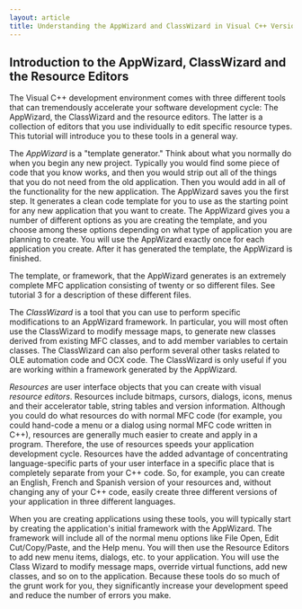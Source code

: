 ```yaml
---
layout: article
title: Understanding the AppWizard and ClassWizard in Visual C++ Version 6.x by Marshall Brain
---
```


## Introduction to the AppWizard, ClassWizard and the Resource Editors

The Visual C++ development environment comes with three different tools
that can tremendously accelerate your software development cycle: The
AppWizard, the ClassWizard and the resource editors. The latter is a
collection of editors that you use individually to edit specific
resource types. This tutorial will introduce you to these tools in a
general way.

The *AppWizard* is a \"template generator.\" Think about what you
normally do when you begin any new project. Typically you would find
some piece of code that you know works, and then you would strip out all
of the things that you do not need from the old application. Then you
would add in all of the functionality for the new application. The
AppWizard saves you the first step. It generates a clean code template
for you to use as the starting point for any new application that you
want to create. The AppWizard gives you a number of different options as
you are creating the template, and you choose among these options
depending on what type of application you are planning to create. You
will use the AppWizard exactly once for each application you create.
After it has generated the template, the AppWizard is finished.

The template, or framework, that the AppWizard generates is an extremely
complete MFC application consisting of twenty or so different files. See
tutorial 3 for a description of these different files.

The *ClassWizard* is a tool that you can use to perform specific
modifications to an AppWizard framework. In particular, you will most
often use the ClassWizard to modify message maps, to generate new
classes derived from existing MFC classes, and to add member variables
to certain classes. The ClassWizard can also perform several other tasks
related to OLE automation code and OCX code. The ClassWizard is only
useful if you are working within a framework generated by the AppWizard.

*Resources* are user interface objects that you can create with visual
*resource editors*. Resources include bitmaps, cursors, dialogs, icons,
menus and their accelerator table, string tables and version
information. Although you could do what resources do with normal MFC
code (for example, you could hand-code a menu or a dialog using normal
MFC code written in C++), resources are generally much easier to create
and apply in a program. Therefore, the use of resources speeds your
application development cycle. Resources have the added advantage of
concentrating language-specific parts of your user interface in a
specific place that is completely separate from your C++ code. So, for
example, you can create an English, French and Spanish version of your
resources and, without changing any of your C++ code, easily create
three different versions of your application in three different
languages.

When you are creating applications using these tools, you will typically
start by creating the application\'s initial framework with the
AppWizard. The framework will include all of the normal menu options
like File Open, Edit Cut/Copy/Paste, and the Help menu. You will then
use the Resource Editors to add new menu items, dialogs, etc. to your
application. You will use the Class Wizard to modify message maps,
override virtual functions, add new classes, and so on to the
application. Because these tools do so much of the grunt work for you,
they significantly increase your development speed and reduce the number
of errors you make.
